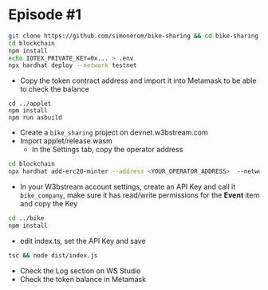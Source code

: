 # Episode #1

```bash
git clone https://github.com/simonerom/bike-sharing && cd bike-sharing
cd blockchain
npm install
echo IOTEX_PRIVATE_KEY=0x... > .env
npx hardhat deploy --network testnet
```

- Copy the token contract address and import it into Metamask to be able to check the balance

```
cd ../applet
npm install
npm run asbuild
```

- Create a `bike_sharing` project on devnet.w3bstream.com
- Import applet/release.wasm
  - In the Settings tab, copy the operator address

```bash
cd blockchain
npx hardhat add-erc20-minter --address <YOUR_OPERATOR_ADDRESS>  --network testnet
```

- In your W3bstream account settings, create an API Key and call it `bike_company`, make sure it has read/write permissions for the **Event** item and copy the Key

```bash
cd ../bike
npm install
```

- edit index.ts, set the API Key and save

```bash
tsc && node dist/index.js
```

- Check the Log section on WS Studio
- Check the token balance in Metamask
